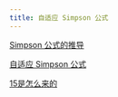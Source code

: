 ```yaml
---
title: 自适应 Simpson 公式
---
```


[Simpson 公式的推导][1]

[自适应 Simpson 公式][2]

[15是怎么来的][3]

[1]: http://www.stat.nuk.edu.tw/cbme/math/calculus/cal2/c6_4/bud.htm
[2]: https://en.wikipedia.org/wiki/Adaptive_Simpson%27s_method
[3]: http://dl.acm.org/citation.cfm?id=321537